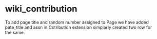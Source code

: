 # wiki_contribution
To add page title and random number assigned to Page we have added pate_title and assn in Cotribution extension simplarly created two row for the same.
